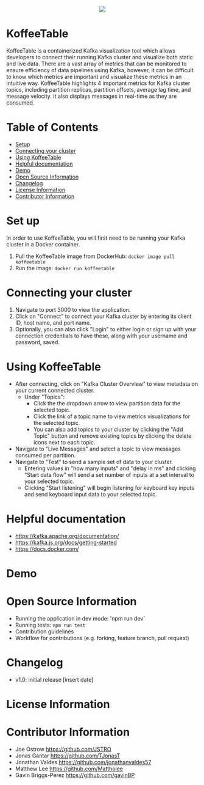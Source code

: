 <p align="center">
  <img src="https://user-images.githubusercontent.com/9859351/235711102-554a69eb-5607-4c4b-8c34-20c54943982e.png" />
</p>

# KoffeeTable
KoffeeTable is a containerized Kafka visualization tool which allows developers to connect their running Kafka cluster and visualize both static and live data. There are a vast array of metrics that can be monitored to ensure efficiency of data pipelines using Kafka, however, it can be difficult to know which metrics are important and visualize these metrics in an intuitive way. KoffeeTable highlights 4 important metrics for Kafka cluster topics, including partition replicas, partition offsets, average lag time, and message velocity. It also displays messages in real-time as they are consumed.

# Table of Contents
- [Setup](#set-up)
- [Connecting your cluster](#connecting-your-cluster)
- [Using KoffeeTable](#using-koffeetable)
- [Helpful documentation](#helpful-documentation)
- [Demo](#demo)
- [Open Source Information](#open-source-information)
- [Changelog](#changelog)
- [License Information](#license-information)
- [Contributor Information](#contributor-information)

# Set up
In order to use KoffeeTable, you will first need to be running your Kafka cluster in a Docker container.
1. Pull the KoffeeTable image from DockerHub: 
`docker image pull koffeetable`
3. Run the image:
`docker run koffeetable`

# Connecting your cluster
1. Navigate to port 3000 to view the application.
2. Click on "Connect" to connect your Kafka cluster by entering its client ID, host name, and port name.
3. Optionally, you can also click "Login" to either login or sign up with your connection credentials to have these, along with your username and password, saved.

# Using KoffeeTable
- After connecting, click on "Kafka Cluster Overview" to view metadata on your current connected cluster.
  - Under "Topics":
    - Click the the dropdown arrow to view partition data for the selected topic.
    - Click the link of a topic name to view metrics visualizations for the selected topic.
    - You can also add topics to your cluster by clicking the "Add Topic" button and remove existing topics by clicking the delete icons next to each topic.
- Navigate to "Live Messages" and select a topic to view messages consumed per partition.
- Navigate to "Test" to send a sample set of data to your cluster.
  - Entering values in "how many inputs" and "delay in ms" and clicking "Start data flow" will send a set number of inputs at a set interval to your selected topic.
  - Clicking "Start listening" will begin listening for keyboard key inputs and send keyboard input data to your selected topic.

# Helpful documentation
- https://kafka.apache.org/documentation/
- https://kafka.js.org/docs/getting-started
- https://docs.docker.com/

# Demo

# Open Source Information
- Running the application in dev mode: 'npm run dev`
- Running tests: `npm run test`
- Contribution guidelines
- Workflow for contributions (e.g. forking, feature branch, pull request)

# Changelog
- v1.0: initial release [insert date]

# License Information

# Contributor Information
- Joe Ostrow https://github.com/JSTRO
- Jonas Gantar https://github.com/TJonasT
- Jonathan Valdes https://github.com/jonathanvaldes57
- Matthew Lee https://github.com/Mattholee
- Gavin Briggs-Perez https://github.com/gavinBP


